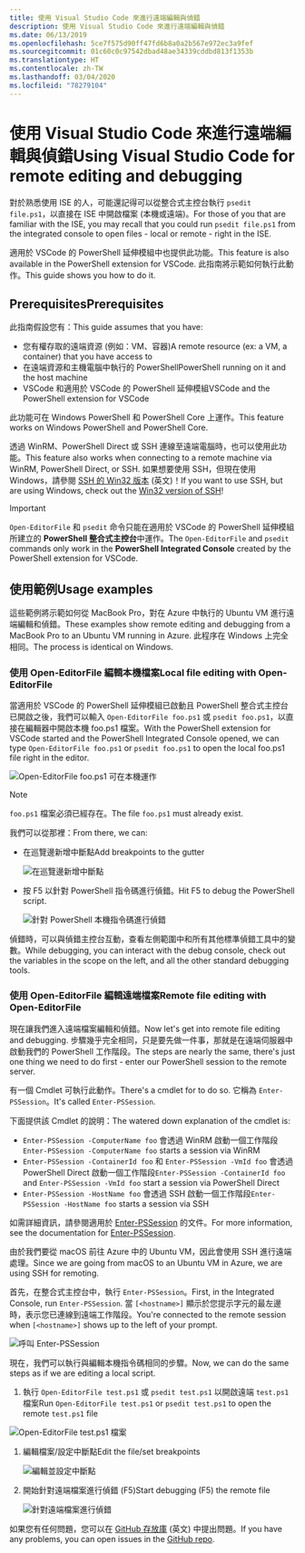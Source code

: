 ```yaml
---
title: 使用 Visual Studio Code 來進行遠端編輯與偵錯
description: 使用 Visual Studio Code 來進行遠端編輯與偵錯
ms.date: 06/13/2019
ms.openlocfilehash: 5ce7f575d90ff47fd6b8a0a2b567e972ec3a9fef
ms.sourcegitcommit: 01c60c0c97542dbad48ae34339cddbd813f1353b
ms.translationtype: HT
ms.contentlocale: zh-TW
ms.lasthandoff: 03/04/2020
ms.locfileid: "78279104"
---
```

# <a name="using-visual-studio-code-for-remote-editing-and-debugging"></a><span data-ttu-id="61d44-103">使用 Visual Studio Code 來進行遠端編輯與偵錯</span><span class="sxs-lookup"><span data-stu-id="61d44-103">Using Visual Studio Code for remote editing and debugging</span></span>

<span data-ttu-id="61d44-104">對於熟悉使用 ISE 的人，可能還記得可以從整合式主控台執行 `psedit file.ps1`，以直接在 ISE 中開啟檔案 (本機或遠端)。</span><span class="sxs-lookup"><span data-stu-id="61d44-104">For those of you that are familiar with the ISE, you may recall that you could run `psedit file.ps1` from the integrated console to open files - local or remote - right in the ISE.</span></span>

<span data-ttu-id="61d44-105">適用於 VSCode 的 PowerShell 延伸模組中也提供此功能。</span><span class="sxs-lookup"><span data-stu-id="61d44-105">This feature is also available in the PowerShell extension for VSCode.</span></span> <span data-ttu-id="61d44-106">此指南將示範如何執行此動作。</span><span class="sxs-lookup"><span data-stu-id="61d44-106">This guide shows you how to do it.</span></span>

## <a name="prerequisites"></a><span data-ttu-id="61d44-107">Prerequisites</span><span class="sxs-lookup"><span data-stu-id="61d44-107">Prerequisites</span></span>

<span data-ttu-id="61d44-108">此指南假設您有：</span><span class="sxs-lookup"><span data-stu-id="61d44-108">This guide assumes that you have:</span></span>

- <span data-ttu-id="61d44-109">您有權存取的遠端資源 (例如：VM、容器)</span><span class="sxs-lookup"><span data-stu-id="61d44-109">A remote resource (ex: a VM, a container) that you have access to</span></span>
- <span data-ttu-id="61d44-110">在遠端資源和主機電腦中執行的 PowerShell</span><span class="sxs-lookup"><span data-stu-id="61d44-110">PowerShell running on it and the host machine</span></span>
- <span data-ttu-id="61d44-111">VSCode 和適用於 VSCode 的 PowerShell 延伸模組</span><span class="sxs-lookup"><span data-stu-id="61d44-111">VSCode and the PowerShell extension for VSCode</span></span>

<span data-ttu-id="61d44-112">此功能可在 Windows PowerShell 和 PowerShell Core 上運作。</span><span class="sxs-lookup"><span data-stu-id="61d44-112">This feature works on Windows PowerShell and PowerShell Core.</span></span>

<span data-ttu-id="61d44-113">透過 WinRM、PowerShell Direct 或 SSH 連線至遠端電腦時，也可以使用此功能。</span><span class="sxs-lookup"><span data-stu-id="61d44-113">This feature also works when connecting to a remote machine via WinRM, PowerShell Direct, or SSH.</span></span> <span data-ttu-id="61d44-114">如果想要使用 SSH，但現在使用 Windows，請參閱 [SSH 的 Win32 版本](https://github.com/PowerShell/Win32-OpenSSH) \(英文\)！</span><span class="sxs-lookup"><span data-stu-id="61d44-114">If you want to use SSH, but are using Windows, check out the [Win32 version of SSH](https://github.com/PowerShell/Win32-OpenSSH)!</span></span>

> [!IMPORTANT]
> <span data-ttu-id="61d44-115">`Open-EditorFile` 和 `psedit` 命令只能在適用於 VSCode 的 PowerShell 延伸模組所建立的 **PowerShell 整合式主控台**中運作。</span><span class="sxs-lookup"><span data-stu-id="61d44-115">The `Open-EditorFile` and `psedit` commands only work in the **PowerShell Integrated Console** created by the PowerShell extension for VSCode.</span></span>

## <a name="usage-examples"></a><span data-ttu-id="61d44-116">使用範例</span><span class="sxs-lookup"><span data-stu-id="61d44-116">Usage examples</span></span>

<span data-ttu-id="61d44-117">這些範例將示範如何從 MacBook Pro，對在 Azure 中執行的 Ubuntu VM 進行遠端編輯和偵錯。</span><span class="sxs-lookup"><span data-stu-id="61d44-117">These examples show remote editing and debugging from a MacBook Pro to an Ubuntu VM running in Azure.</span></span> <span data-ttu-id="61d44-118">此程序在 Windows 上完全相同。</span><span class="sxs-lookup"><span data-stu-id="61d44-118">The process is identical on Windows.</span></span>

### <a name="local-file-editing-with-open-editorfile"></a><span data-ttu-id="61d44-119">使用 Open-EditorFile 編輯本機檔案</span><span class="sxs-lookup"><span data-stu-id="61d44-119">Local file editing with Open-EditorFile</span></span>

<span data-ttu-id="61d44-120">當適用於 VSCode 的 PowerShell 延伸模組已啟動且 PowerShell 整合式主控台已開啟之後，我們可以輸入 `Open-EditorFile foo.ps1` 或 `psedit foo.ps1`，以直接在編輯器中開啟本機 foo.ps1 檔案。</span><span class="sxs-lookup"><span data-stu-id="61d44-120">With the PowerShell extension for VSCode started and the PowerShell Integrated Console opened, we can type `Open-EditorFile foo.ps1` or `psedit foo.ps1` to open the local foo.ps1 file right in the editor.</span></span>

![Open-EditorFile foo.ps1 可在本機運作](media/Using-VSCode-for-Remote-Editing-and-Debugging/1-open-local-file.png)

>[!NOTE]
> <span data-ttu-id="61d44-122">`foo.ps1` 檔案必須已經存在。</span><span class="sxs-lookup"><span data-stu-id="61d44-122">The file `foo.ps1` must already exist.</span></span>

<span data-ttu-id="61d44-123">我們可以從那裡：</span><span class="sxs-lookup"><span data-stu-id="61d44-123">From there, we can:</span></span>

- <span data-ttu-id="61d44-124">在巡覽邊新增中斷點</span><span class="sxs-lookup"><span data-stu-id="61d44-124">Add breakpoints to the gutter</span></span>

  ![在巡覽邊新增中斷點](media/Using-VSCode-for-Remote-Editing-and-Debugging/2-adding-breakpoint-gutter.png)

- <span data-ttu-id="61d44-126">按 F5 以針對 PowerShell 指令碼進行偵錯。</span><span class="sxs-lookup"><span data-stu-id="61d44-126">Hit F5 to debug the PowerShell script.</span></span>

  ![針對 PowerShell 本機指令碼進行偵錯](media/Using-VSCode-for-Remote-Editing-and-Debugging/3-local-debug.png)

<span data-ttu-id="61d44-128">偵錯時，可以與偵錯主控台互動，查看左側範圍中和所有其他標準偵錯工具中的變數。</span><span class="sxs-lookup"><span data-stu-id="61d44-128">While debugging, you can interact with the debug console, check out the variables in the scope on the left, and all the other standard debugging tools.</span></span>

### <a name="remote-file-editing-with-open-editorfile"></a><span data-ttu-id="61d44-129">使用 Open-EditorFile 編輯遠端檔案</span><span class="sxs-lookup"><span data-stu-id="61d44-129">Remote file editing with Open-EditorFile</span></span>

<span data-ttu-id="61d44-130">現在讓我們進入遠端檔案編輯和偵錯。</span><span class="sxs-lookup"><span data-stu-id="61d44-130">Now let's get into remote file editing and debugging.</span></span> <span data-ttu-id="61d44-131">步驟幾乎完全相同，只是要先做一件事，那就是在遠端伺服器中啟動我們的 PowerShell 工作階段。</span><span class="sxs-lookup"><span data-stu-id="61d44-131">The steps are nearly the same, there's just one thing we need to do first - enter our PowerShell session to the remote server.</span></span>

<span data-ttu-id="61d44-132">有一個 Cmdlet 可執行此動作。</span><span class="sxs-lookup"><span data-stu-id="61d44-132">There's a cmdlet for to do so.</span></span> <span data-ttu-id="61d44-133">它稱為 `Enter-PSSession`。</span><span class="sxs-lookup"><span data-stu-id="61d44-133">It's called `Enter-PSSession`.</span></span>

<span data-ttu-id="61d44-134">下面提供該 Cmdlet 的說明：</span><span class="sxs-lookup"><span data-stu-id="61d44-134">The watered down explanation of the cmdlet is:</span></span>

- <span data-ttu-id="61d44-135">`Enter-PSSession -ComputerName foo` 會透過 WinRM 啟動一個工作階段</span><span class="sxs-lookup"><span data-stu-id="61d44-135">`Enter-PSSession -ComputerName foo` starts a session via WinRM</span></span>
- <span data-ttu-id="61d44-136">`Enter-PSSession -ContainerId foo` 和 `Enter-PSSession -VmId foo` 會透過 PowerShell Direct 啟動一個工作階段</span><span class="sxs-lookup"><span data-stu-id="61d44-136">`Enter-PSSession -ContainerId foo` and `Enter-PSSession -VmId foo` start a session via PowerShell Direct</span></span>
- <span data-ttu-id="61d44-137">`Enter-PSSession -HostName foo` 會透過 SSH 啟動一個工作階段</span><span class="sxs-lookup"><span data-stu-id="61d44-137">`Enter-PSSession -HostName foo` starts a session via SSH</span></span>

<span data-ttu-id="61d44-138">如需詳細資訊，請參閱適用於 [Enter-PSSession](/powershell/module/microsoft.powershell.core/enter-pssession) 的文件。</span><span class="sxs-lookup"><span data-stu-id="61d44-138">For more information, see the documentation for [Enter-PSSession](/powershell/module/microsoft.powershell.core/enter-pssession).</span></span>

<span data-ttu-id="61d44-139">由於我們要從 macOS 前往 Azure 中的 Ubuntu VM，因此會使用 SSH 進行遠端處理。</span><span class="sxs-lookup"><span data-stu-id="61d44-139">Since we are going from macOS to an Ubuntu VM in Azure, we are using SSH for remoting.</span></span>

<span data-ttu-id="61d44-140">首先，在整合式主控台中，執行 `Enter-PSSession`。</span><span class="sxs-lookup"><span data-stu-id="61d44-140">First, in the Integrated Console, run `Enter-PSSession`.</span></span> <span data-ttu-id="61d44-141">當 `[<hostname>]` 顯示於您提示字元的最左邊時，表示您已連線到遠端工作階段。</span><span class="sxs-lookup"><span data-stu-id="61d44-141">You're connected to the remote session when `[<hostname>]` shows up to the left of your prompt.</span></span>

![呼叫 Enter-PSSession](media/Using-VSCode-for-Remote-Editing-and-Debugging/4-enter-pssession.png)

<span data-ttu-id="61d44-143">現在，我們可以執行與編輯本機指令碼相同的步驟。</span><span class="sxs-lookup"><span data-stu-id="61d44-143">Now, we can do the same steps as if we are editing a local script.</span></span>

1. <span data-ttu-id="61d44-144">執行 `Open-EditorFile test.ps1` 或 `psedit test.ps1` 以開啟遠端 `test.ps1` 檔案</span><span class="sxs-lookup"><span data-stu-id="61d44-144">Run `Open-EditorFile test.ps1` or `psedit test.ps1` to open the remote `test.ps1` file</span></span>

  ![Open-EditorFile test.ps1 檔案](media/Using-VSCode-for-Remote-Editing-and-Debugging/5-open-remote-file.png)

1. <span data-ttu-id="61d44-146">編輯檔案/設定中斷點</span><span class="sxs-lookup"><span data-stu-id="61d44-146">Edit the file/set breakpoints</span></span>

   ![編輯並設定中斷點](media/Using-VSCode-for-Remote-Editing-and-Debugging/6-set-breakpoints.png)

1. <span data-ttu-id="61d44-148">開始針對遠端檔案進行偵錯 (F5)</span><span class="sxs-lookup"><span data-stu-id="61d44-148">Start debugging (F5) the remote file</span></span>

   ![針對遠端檔案進行偵錯](media/Using-VSCode-for-Remote-Editing-and-Debugging/7-start-debugging.png)

<span data-ttu-id="61d44-150">如果您有任何問題，您可以在 [GitHub 存放庫](https://github.com/powershell/vscode-powershell) \(英文\) 中提出問題。</span><span class="sxs-lookup"><span data-stu-id="61d44-150">If you have any problems, you can open issues in the [GitHub repo](https://github.com/powershell/vscode-powershell).</span></span>
